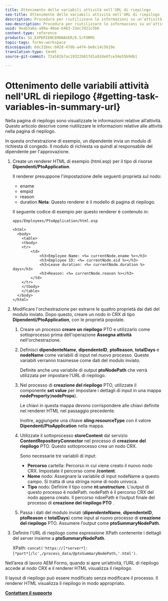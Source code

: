 ```yaml
---
title: Ottenimento delle variabili attività nell'URL di riepilogo
seo-title: Ottenimento delle variabili attività nell'URL di riepilogo
description: Procedura per riutilizzare le informazioni su un’attività e generare un URL di riepilogo per riepilogare o descrivere un’attività.
seo-description: Procedura per riutilizzare le informazioni su un’attività e generare un URL di riepilogo per riepilogare o descrivere un’attività.
uuid: 9eab3a6a-a99a-40ae-b483-33ec7d21c5b6
content-type: reference
products: SG_EXPERIENCEMANAGER/6.5/FORMS
topic-tags: forms-workspace
discoiquuid: 6dc31bec-b02d-47db-a4f4-be8c14c5619e
translation-type: tm+mt
source-git-commit: 72a582b7ac19322b81fd1a92de8fce34e55b9db1

---
```



# Ottenimento delle variabili attività nell&#39;URL di riepilogo {#getting-task-variables-in-summary-url}

Nella pagina di riepilogo sono visualizzate le informazioni relative all’attività. Questo articolo descrive come riutilizzare le informazioni relative alle attività nella pagina di riepilogo.

In questa orchestrazione di esempio, un dipendente invia un modulo di richiesta di congedo. Il modulo di richiesta va quindi al responsabile del dipendente per l&#39;approvazione.

1. Create un renderer HTML di esempio (html.esp) per il tipo di risorse **Dipendenti/PtoApplication**.

   Il renderer presuppone l&#39;impostazione delle seguenti proprietà sul nodo:

   * ename
   * empid
   * reason
   * duration
   **Nota**: Questo renderer è il modello di pagina di riepilogo.

   Il seguente codice di esempio per questo renderer è contenuto in:

   `apps/Employees/PtoApplication/html.esp`

   ```
   <html>
     <body>
       <table>
       <tbody>
       <tr>
           <td>
               <h3>Employee Name: <%= currentNode.ename %></h3>
               <h3>Employee ID: <%= currentNode.eid %></h3>
               <h3>Leave duration: <%= currentNode.duration %> days</h3>
               <h3>Reason: <%= currentNode.reason %></h3>
           </td>
       </tr>
       </tbody>
       </table>
     </body>
   </html>
   ```

1. Modificare l&#39;orchestrazione per estrarre le quattro proprietà dai dati del modulo inviato. Dopo questo, creare un nodo in CRX di tipo **Dipendenti/PtoApplication**, con le proprietà popolate.

   1. Creare un processo **creare un riepilogo** PTO e utilizzarlo come sottoprocesso prima dell&#39;operazione **Assegna attività** nell&#39;orchestrazione.
   1. Definisci **dipendenteName**, **dipendenteID**, **ptoReason**, **totalDays** e **nodeName** come variabili di input nel nuovo processo. Queste variabili verranno trasmesse come dati del modulo inviato.

      Definite anche una variabile di output **ptoNodePath** che verrà utilizzata per impostare l’URL di riepilogo.

   1. Nel processo di **creazione del riepilogo** PTO, utilizzate il componente **set value** per impostare i dettagli di input in una mappa **nodeProperty**(**nodeProps**).

      Le chiavi in questa mappa devono corrispondere alle chiavi definite nel renderer HTML nel passaggio precedente.

      Inoltre, aggiungete una chiave **sling:resourceType** con il valore **Dipendenti/PtoApplication** nella mappa.

   1. Utilizzate il sottoprocesso **storeContent** dal servizio **ContentRepositoryConnector** nel processo di **creazione del riepilogo** PTO. Questo sottoprocesso crea un nodo CRX.

      Sono necessarie tre variabili di input:

      * **Percorso** cartella: Percorso in cui viene creato il nuovo nodo CRX. Impostate il percorso come **/content**.
      * **Nome** nodo: Assegnare la variabile di input nodeName a questo campo. Si tratta di una stringa nome di nodo univoca.
      * **Tipo** nodo: Definire il tipo come **nt:unstructure**. L&#39;output di questo processo è nodePath. nodePath è il percorso CRX del nodo appena creato. Il percorso ndoePath è l’output finale del processo di **creazione del riepilogo PTO** .
   1. Passa i dati del modulo inviati (**dipendenteName**, **dipendenteID**, **ptoReason** e **totalDays**) come input al nuovo processo di **creazione del riepilogo** PTO. Assumere l’output come **ptoSummaryNodePath**.


1. Definire l&#39;URL di riepilogo come espressione XPath contenente i dettagli del server insieme a **ptoSummaryNodePath**.

   XPath: `concat('https://[*server*]:[*port*]/lc',/process_data/@ptoSummaryNodePath,'.html')`.

Nell’area di lavoro AEM Forms, quando si apre un’attività, l’URL di riepilogo accede al nodo CRX e il renderer HTML visualizza il riepilogo.

Il layout di riepilogo può essere modificato senza modificare il processo. Il renderer HTML visualizza il riepilogo in modo appropriato.

**[Contattare il supporto](https://www.adobe.com/account/sign-in.supportportal.html)**
